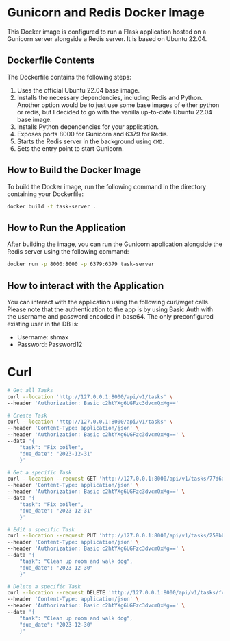 # Gunicorn and Redis Docker Image

This Docker image is configured to run a Flask application hosted on a Gunicorn server alongside a Redis server. It is based on Ubuntu 22.04.

## Dockerfile Contents

The Dockerfile contains the following steps:

1. Uses the official Ubuntu 22.04 base image.
2. Installs the necessary dependencies, including Redis and Python. Another option would be to just use some base images of either python or redis, but I decided to go with the vanilla up-to-date Ubuntu 22.04 base image.
3. Installs Python dependencies for your application.
4. Exposes ports 8000 for Gunicorn and 6379 for Redis.
5. Starts the Redis server in the background using `CMD`.
6. Sets the entry point to start Gunicorn.

## How to Build the Docker Image

To build the Docker image, run the following command in the directory containing your Dockerfile:

```bash
docker build -t task-server .
```

## How to Run the Application

After building the image, you can run the Gunicorn application alongside the Redis server using the following command:
```bash
docker run -p 8000:8000 -p 6379:6379 task-server
```

## How to interact with the Application

You can interact with the application using the following curl/wget calls.
Please note that the authentication to the app is by using Basic Auth with the username and password encoded in base64.
The only preconfigured existing user in the DB is:
- Username: shmax
- Password: Password12

# Curl
```bash
# Get all Tasks
curl --location 'http://127.0.0.1:8000/api/v1/tasks' \
--header 'Authorization: Basic c2htYXg6UGFzc3dvcmQxMg=='
```

```bash
# Create Task
curl --location 'http://127.0.0.1:8000/api/v1/tasks' \
--header 'Content-Type: application/json' \
--header 'Authorization: Basic c2htYXg6UGFzc3dvcmQxMg==' \
--data '{
    "task": "Fix boiler",
    "due_date": "2023-12-31"
    }'
```

```bash
# Get a specific Task
curl --location --request GET 'http://127.0.0.1:8000/api/v1/tasks/77d6a7c9-0111-40a2-a731-6a67703fd72d' \
--header 'Content-Type: application/json' \
--header 'Authorization: Basic c2htYXg6UGFzc3dvcmQxMg==' \
--data '{
    "task": "Fix boiler",
    "due_date": "2023-12-31"
    }'
```

```bash
# Edit a specific Task
curl --location --request PUT 'http://127.0.0.1:8000/api/v1/tasks/258bbee9-b180-4703-8c99-0226e34afdb2' \
--header 'Content-Type: application/json' \
--header 'Authorization: Basic c2htYXg6UGFzc3dvcmQxMg==' \
--data '{
    "task": "Clean up room and walk dog",
    "due_date": "2023-12-30"
    }'
```

```bash
# Delete a specific Task
curl --location --request DELETE 'http://127.0.0.1:8000/api/v1/tasks/fc8af887-fa27-4153-9d8c-bd97029408bc' \
--header 'Content-Type: application/json' \
--header 'Authorization: Basic c2htYXg6UGFzc3dvcmQxMg==' \
--data '{
    "task": "Clean up room and walk dog",
    "due_date": "2023-12-30"
    }'
```
